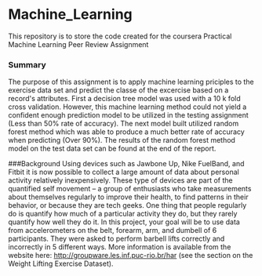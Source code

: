 # Machine_Learning

This repository is to store the code created for the coursera Practical Machine Learning Peer Review Assignment

### Summary
The purpose of this assignment is to apply machine learning priciples to the exercise data set and predict the classe of the excercise based on a record's attributes. First a decision tree model was used with a 10 k fold cross validation. However, this machine learning method could not yield a confident enough prediction model to be utilized in the testing assignment (Less than 50% rate of accuracy). The next model built utilized random forest method which was able to produce a much better rate of accuracy when predicting (Over 90%). The results of the random forest method model on the test data set can be found at the end of the report.

###Background
Using devices such as Jawbone Up, Nike FuelBand, and Fitbit it is now possible to collect a large amount of data about personal activity relatively inexpensively. These type of devices are part of the quantified self movement – a group of enthusiasts who take measurements about themselves regularly to improve their health, to find patterns in their behavior, or because they are tech geeks. One thing that people regularly do is quantify how much of a particular activity they do, but they rarely quantify how well they do it. In this project, your goal will be to use data from accelerometers on the belt, forearm, arm, and dumbell of 6 participants. They were asked to perform barbell lifts correctly and incorrectly in 5 different ways. More information is available from the website here: http://groupware.les.inf.puc-rio.br/har (see the section on the Weight Lifting Exercise Dataset).


